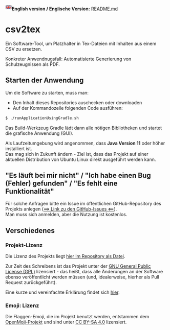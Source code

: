 **<img src="https://raw.githubusercontent.com/SergelsOrg/csv2tex/main/src/main/resources/org/example/csv2tex/ui/openmoji_flag-united-kingdom_1f1ec-1f1e7.png" alt="Flag DE" width="20"/>English version / Englische Version:** [README.md](README.md)

# csv2tex

Ein Software-Tool, um Platzhalter in Tex-Dateien mit Inhalten aus einem CSV zu ersetzen. 

Konkreter Anwendnugsfall: Automatisierte Generierung von Schulzeugnissen als PDF.

## Starten der Anwendung

Um die Software zu starten, muss man:

* Den Inhalt dieses Repositories auschecken oder downloaden 
* Auf der Kommandozeile folgenden Code ausführen: 

```bash
$ ./runApplicationUsingGradle.sh 
```

Das Build-Werkzeug Gradle lädt dann alle nötigen Bibliotheken und startet die grafische Anwendung (GUI).

Als Laufzeitumgebung wird angenommen, dass **Java Version 11** oder höher installiert ist.  
Das mag sich in Zukunft ändern - Ziel ist, dass das Projekt auf einer aktuellen Distribution von Ubuntu Linux direkt 
ausgeführt werden kann.


## "Es läuft bei mir nicht" / "Ich habe einen Bug (Fehler) gefunden" / "Es fehlt eine Funktionalität"

Für solche Anfragen bitte ein Issue im öffentlichen GitHub-Repository des Projekts anlegen
([==> Link zu den GitHub-Issues <==](https://github.com/SergelsOrg/csv2tex/issues)).  
Man muss sich anmelden, aber die Nutzung ist kostenlos.


## Verschiedenes


### Projekt-Lizenz

Die Lizenz des Projekts liegt [hier im Repository als Datei](LICENSE).

Zur Zeit des Schreibens ist das Projekt unter der [GNU General Public License (GPL)](https://www.gnu.org/licenses/gpl-3.0.en.html) 
lizensiert - das heißt, dass alle Änderungen an der Software ebenso veröffentlicht werden müssen
(und, idealerweise, hierher als Pull Request zurückgeführt).

Eine kurze und vereinfachte Erklärung findet sich [hier](https://tldrlegal.com/license/gnu-general-public-license-v3-(gpl-3)).

### Emoji: Lizenz

Die Flaggen-Emoji, die im Projekt benutzt werden, entstammen dem [OpenMoji-Projekt](https://openmoji.org/about/) 
und sind unter [CC BY-SA 4.0](https://creativecommons.org/licenses/by-sa/4.0/) lizensiert.